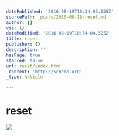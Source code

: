 ```yaml
---
datePublished: '2016-08-19T10:34:05.159Z'
sourcePath: _posts/2016-08-19-reset.md
author: []
via: {}
dateModified: '2016-08-19T10:34:04.325Z'
title: reset
publisher: {}
description: ''
hasPage: true
starred: false
url: reset/index.html
_context: 'http://schema.org'
_type: Article

---
```

# reset
![](https://the-grid-user-content.s3-us-west-2.amazonaws.com/3837cea4-03d2-419e-8d5e-7e81b1ede4b7.jpg)